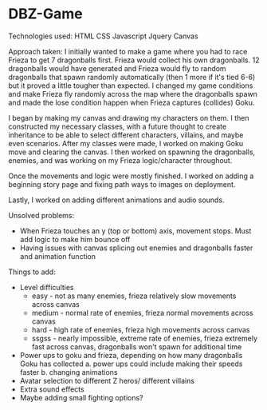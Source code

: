 # DBZ-Game

Technologies used:
HTML
CSS
Javascript
Jquery
Canvas

Approach taken:
I initially wanted to make a game where you had to race Frieza to get 7 dragonballs first. Frieza would collect his own dragonballs.
12 dragonballs would have generated and Frieza would fly to random dragonballs that spawn randomly automatically (then 1 more if it's tied
6-6) but it proved a little tougher than expected. I changed my game conditions and make Frieza fly randomly across the map where the 
dragonballs spawn and made the lose condition happen when Frieza captures (collides) Goku.

I began by making my canvas and drawing my characters on them. I then constructed my necessary classes, with a future thought to create
inheritance to be able to select different characters, villains, and maybe even scenarios. After my classes were made, I worked on making
Goku move and clearing the canvas. I then worked on spawning the dragonballs, enemies, and was working on my Frieza logic/character throughout.

Once the movements and logic were mostly finished. I worked on adding a beginning story page and fixing path ways to images on deployment. 

Lastly, I worked on adding different animations and audio sounds.

Unsolved problems:
- When Frieza touches an y (top or bottom) axis, movement stops. Must add logic to make him bounce off
- Having issues with canvas splicing out enemies and dragonballs faster and animation function

Things to add:
- Level difficulties
  - easy - not as many enemies, frieza relatively slow movements across canvas
  - medium - normal rate of enemies, frieza normal movements across canvas
  - hard - high rate of enemies, frieza high movements across canvas
  - ssgss - nearly impossible, extreme rate of enemies, frieza extremely fast across canvas, dragonballs won't spawn for additional time
- Power ups to goku and frieza, depending on how many dragonballs Goku has collected
    a. power ups could include making their speeds faster
    b. changing animations
- Avatar selection to different Z heros/ different villains
- Extra sound effects
- Maybe adding small fighting options?